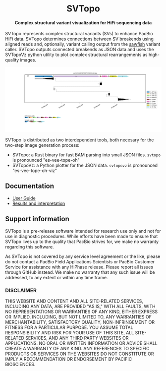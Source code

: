 <h1 align="center">SVTopo</h1>

<h4 align="center">Complex structural variant visualization for HiFi sequencing data</h3>

SVTopo represents complex structural variants (SVs) to enhance PacBio HiFi data. SVTopo determines connections between SV breakends using aligned reads and, optionally, variant calling output from the [sawfish](https://github.com/PacificBiosciences/sawfish) variant caller. SVTopo outputs connected breakends as JSON data and uses the SVTopoVz python utility to plot complex structural rearrangements as high-quality images.

![](docs/imgs/complex_fully_connected.png)

SVTopo is distributed as two interdependent tools, both necesary for the two-step image generation process:
- SVTopo: a Rust binary for fast BAM parsing into small JSON files. `svtopo` is pronounced "es-vee-tope-oh"
- SVTopoVz: a Python plotter for the JSON data. `svtopovz` is pronounced "es-vee-tope-oh-viz"

## Documentation
* [User Guide](docs/user_guide.md)
* [Results and interpretation](docs/result_interpretation.md)


## Support information
SVTopo is a pre-release software intended for research use only and not for use in diagnostic procedures. 
While efforts have been made to ensure that SVTopo lives up to the quality that PacBio strives for, we make no warranty regarding this software.

As SVTopo is not covered by any service level agreement or the like, please do not contact a PacBio Field Applications Scientists or PacBio Customer Service for assistance with any HiPhase release. 
Please report all issues through GitHub instead. 
We make no warranty that any such issue will be addressed, to any extent or within any time frame.

### DISCLAIMER
THIS WEBSITE AND CONTENT AND ALL SITE-RELATED SERVICES, INCLUDING ANY DATA, ARE PROVIDED "AS IS," WITH ALL FAULTS, WITH NO REPRESENTATIONS OR WARRANTIES OF ANY KIND, EITHER EXPRESS OR IMPLIED, INCLUDING, BUT NOT LIMITED TO, ANY WARRANTIES OF MERCHANTABILITY, SATISFACTORY QUALITY, NON-INFRINGEMENT OR FITNESS FOR A PARTICULAR PURPOSE. YOU ASSUME TOTAL RESPONSIBILITY AND RISK FOR YOUR USE OF THIS SITE, ALL SITE-RELATED SERVICES, AND ANY THIRD PARTY WEBSITES OR APPLICATIONS. NO ORAL OR WRITTEN INFORMATION OR ADVICE SHALL CREATE A WARRANTY OF ANY KIND. ANY REFERENCES TO SPECIFIC PRODUCTS OR SERVICES ON THE WEBSITES DO NOT CONSTITUTE OR IMPLY A RECOMMENDATION OR ENDORSEMENT BY PACIFIC BIOSCIENCES.
